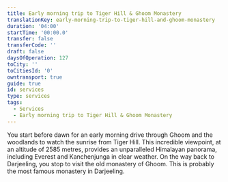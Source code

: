 ```yaml
---
title: Early morning trip to Tiger Hill & Ghoom Monastery
translationKey: early-morning-trip-to-tiger-hill-and-ghoom-monastery
duration: '04:00'
startTime: '00:00.0'
transfer: false
transferCode: ''
draft: false
daysOfOperation: 127
toCity: ''
toCitiesId: '0'
owntransport: true
guide: true
id: services
type: services
tags:
  - Services
  - Early morning trip to Tiger Hill & Ghoom Monastery
---
```

You start before dawn for an early morning drive through Ghoom and the woodlands to watch the sunrise from Tiger Hill. This incredible viewpoint, at an altitude of 2585 metres, provides an unparalleled Himalayan panorama, including Everest and Kanchenjunga in clear weather. On the way back to Darjeeling, you stop to visit the old monastery of Ghoom. This is probably the most famous monastery in Darjeeling.